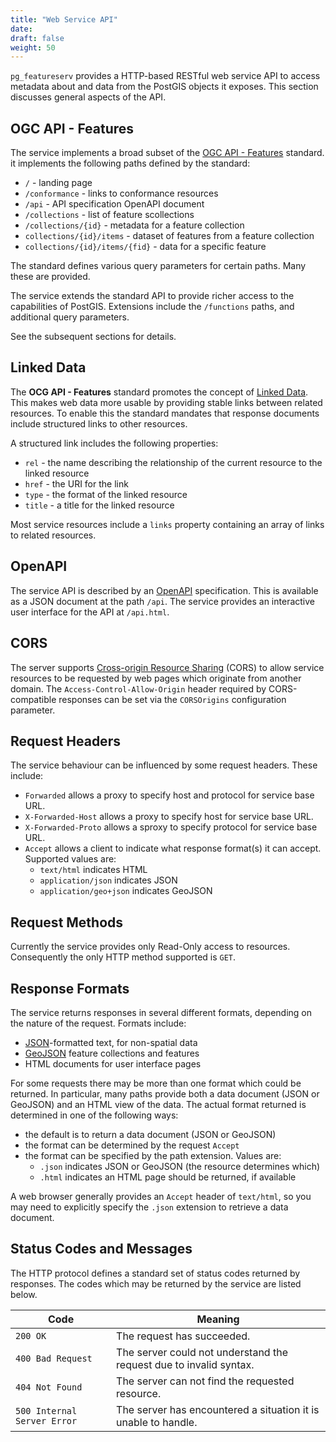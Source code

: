 ```yaml
---
title: "Web Service API"
date:
draft: false
weight: 50
---
```


`pg_featureserv` provides a HTTP-based RESTful web service API
to access metadata about and data from
the PostGIS objects it exposes.
This section discusses general aspects of the API.

## OGC API - Features

The service implements a broad subset of the
[OGC API - Features](http://docs.opengeospatial.org/is/17-069r3/17-069r3.html) standard.
it implements the following paths defined by the standard:

* `/` - landing page
* `/conformance` - links to conformance resources
* `/api` - API specification OpenAPI document
* `/collections` - list of feature scollections
* `/collections/{id}` - metadata for a feature collection
* `collections/{id}/items` - dataset of features from a feature collection
* `collections/{id}/items/{fid}` - data for a specific feature

The standard defines various query parameters for certain paths.
Many these are provided.

The service extends the standard API to provide richer access to the
capabilities of PostGIS.
Extensions include the `/functions` paths, and additional query parameters.

See the subsequent sections for details.

## Linked Data

The **OCG API - Features** standard promotes the concept of [Linked Data](https://www.w3.org/TR/sdw-bp/#linked-data).
This makes web data more usable by providing stable links between related resources.
To enable this the standard mandates that response documents
include structured links to other resources.

A structured link includes the following properties:

* `rel` - the name describing the relationship of the current resource to the linked resource
* `href` - the URI for the link
* `type` - the format of the linked resource
* `title` - a title for the linked resource

Most service resources include a `links` property containing an array of links
to related resources.

## OpenAPI

The service API is described by an
[OpenAPI](https://github.com/OAI/OpenAPI-Specification/blob/master/versions/3.0.2.md) specification.
This is available as a JSON document at the path `/api`.
The service provides an interactive user interface for
the API at `/api.html`.

## CORS

The server supports [Cross-origin Resource Sharing](https://en.wikipedia.org/wiki/Cross-origin_resource_sharing) (CORS) to allow service resources to be
requested by web pages which originate from another domain.
The `Access-Control-Allow-Origin` header required by CORS-compatible responses
can be set via the `CORSOrigins` configuration parameter.

## Request Headers

The service behaviour can be influenced by some request headers.
These include:

* `Forwarded` allows a proxy to specify host and protocol for service base URL.
* `X-Forwarded-Host` allows a proxy to specify host for service base URL.
* `X-Forwarded-Proto` allows a sproxy to specify protocol for service base URL.
* `Accept` allows a client to indicate what response format(s) it can accept.  Supported values are:
  * `text/html` indicates HTML
  * `application/json` indicates JSON
  * `application/geo+json` indicates GeoJSON

## Request Methods

Currently the service provides only Read-Only access to resources.
Consequently the only HTTP method supported is `GET`.

## Response Formats

The service returns responses in several different formats,
depending on the nature of the request.
Formats include:

* [JSON](https://www.w3.org/TR/sdw-bp/#bib-RFC7159)-formatted text, for non-spatial data
* [GeoJSON](https://tools.ietf.org/rfc/rfc7946.txt) feature collections and features
* HTML documents for user interface pages

For some requests there may be more than one format which could be returned.
In particular, many paths provide both a data document (JSON or GeoJSON)
and an HTML view of the data.
The actual format returned is determined in one of the following ways:

* the default is to return a data document (JSON or GeoJSON)
* the format can be determined by the request `Accept`
* the format can be specified by the path extension. Values are:
  * `.json` indicates JSON or GeoJSON (the resource determines which)
  * `.html` indicates an HTML page should be returned, if available

A web browser generally provides an `Accept` header of `text/html`,
so you may need to explicitly specify the `.json` extension
to retrieve a data document.


## Status Codes and Messages

The HTTP protocol defines a standard set of status codes returned by responses.
The codes which may be returned by the service are listed below.

|  Code  |  Meaning  |
|-------------|-----------|
| `200 OK` | The request has succeeded. |
| `400 Bad Request` | The server could not understand the request due to invalid syntax. |
| `404 Not Found` | The server can not find the requested resource. |
| `500 Internal Server Error` | The server has encountered a situation it is unable to handle. |
